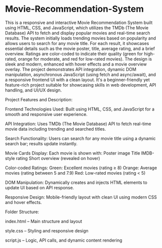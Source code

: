 # Movie-Recommendation-System
This is a responsive and interactive Movie Recommendation System built using HTML, CSS, and
JavaScript, which utilizes the TMDb (The Movie Database) API to fetch and display popular movies
and real-time search results. The system initially loads trending movies based on popularity and
allows users to search for any movie title. For each result, it showcases essential details such as
the movie poster, title, average rating, and a brief overview. Ratings are color-coded to indicate
their quality (green for high-rated, orange for moderate, and red for low-rated movies). The design
is sleek and modern, enhanced with hover effects and a movie overview overlay. The project
demonstrates API integration, dynamic DOM manipulation, asynchronous JavaScript (using fetch and
async/await), and a responsive frontend UI with a clean layout. It's a beginner-friendly yet
feature-rich project suitable for showcasing skills in web development, API handling, and UI/UX
design.

Project Features and Description:

Frontend Technologies Used: Built using HTML, CSS, and JavaScript for a smooth and responsive user experience.

API Integration: Uses TMDb (The Movie Database) API to fetch real-time movie data including trending and searched titles.

Search Functionality: Users can search for any movie title using a dynamic search bar; results update instantly.

Movie Cards Display: Each movie is shown with:
Poster image
Title
IMDB-style rating
Short overview (revealed on hover)

Color-coded Ratings:
Green: Excellent movies (rating ≥ 8)
Orange: Average movies (rating between 5 and 7.9)
Red: Low-rated movies (rating < 5)

DOM Manipulation: Dynamically creates and injects HTML elements to update UI based on API response.

Responsive Design: Mobile-friendly layout with clean UI using modern CSS and hover effects.

Folder Structure:

index.html – Main structure and layout

style.css – Styling and responsive design

script.js – Logic, API calls, and dynamic content rendering


